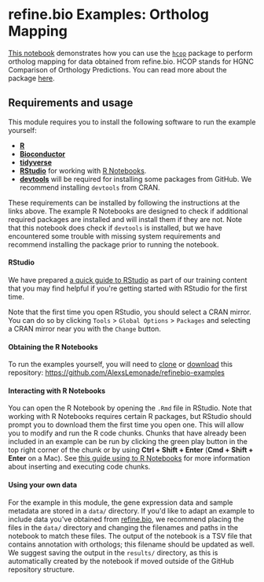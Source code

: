 # refine.bio Examples: Ortholog Mapping

[This notebook](https://alexslemonade.github.io/refinebio-examples/ortholog-mapping/ortholog_mapping_example.nb.html) demonstrates how you can use the [`hcop`](https://github.com/stephenturner/hcop) package to perform ortholog mapping for data obtained from refine.bio. 
HCOP stands for HGNC Comparison of Orthology Predictions.
You can read more about the package [here](https://stephenturner.github.io/hcop).

## Requirements and usage

This module requires you to install the following software to run the example yourself:

* [**R**](https://cran.r-project.org/)
* [**Bioconductor**](https://bioconductor.org/install/)
* [**tidyverse**](https://www.tidyverse.org/)
* [**RStudio**](https://www.rstudio.com/products/RStudio/) for working with [R Notebooks](https://bookdown.org/yihui/rmarkdown/notebook.html).
* [**devtools**](https://cran.r-project.org/web/packages/devtools/readme/README.html) will be required for installing some packages from GitHub. We recommend installing `devtools` from CRAN.

These requirements can be installed by following the instructions at the links above. 
The example R Notebooks are designed to check if additional required packages are installed and will install them if they are not.
Note that this notebook does check if `devtools` is installed, but we have encountered some trouble with missing system requirements and recommend installing the package prior to running the notebook.

#### RStudio

We have prepared [a quick guide to RStudio](https://github.com/AlexsLemonade/training-modules/blob/master/intro_to_R_tidyverse/00-rstudio_guide.md) as part of our training content that you may find helpful if you're getting started with RStudio for the first time.

Note that the first time you open RStudio, you should select a CRAN mirror. 
You can do so by clicking `Tools` > `Global Options` > `Packages` and selecting a CRAN mirror near you with the `Change` button.

#### Obtaining the R Notebooks

To run the examples yourself, you will need to [clone](https://help.github.com/articles/cloning-a-repository/) or [download](https://stackoverflow.com/a/6466993) this repository: https://github.com/AlexsLemonade/refinebio-examples

#### Interacting with R Notebooks

You can open the R Notebook by opening the `.Rmd` file in RStudio.
Note that working with R Notebooks requires certain R packages, but RStudio should prompt you to download them the first time you open one.
This will allow you to modify and run the R code chunks.
Chunks that have already been included in an example can be run by clicking the green play button in the top right corner of the chunk or by using **Ctrl + Shift + Enter** (**Cmd + Shift + Enter** on a Mac).
See [this guide using to R Notebooks](https://bookdown.org/yihui/rmarkdown/notebook.html#using-notebooks) for more information about inserting and executing code chunks.

#### Using your own data

For the example in this module, the gene expression data and sample metadata are stored in a `data/` directory.
If you'd like to adapt an example to include data you've obtained from [refine.bio](https://www.refine.bio/), we recommend placing the files in the `data/` directory and changing the filenames and paths in the notebook to match these files.
The output of the notebook is a TSV file that contains annotation with orthologs; this filename should be updated as well.
We suggest saving the output in the `results/` directory, as this is automatically created by the notebook if moved outside of the GitHub repository structure.
